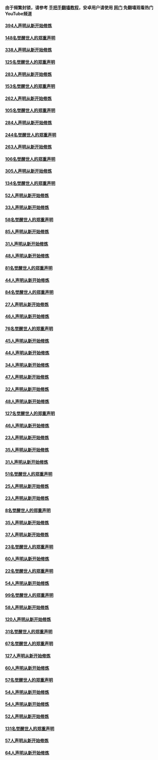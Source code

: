 #### 由于频繁封锁，请参考 [手把手翻墙教程](https://github.com/gfw-breaker/guides/wiki/)，安卓用户请使用 [网门](https://github.com/gfw-breaker/nogfw/blob/master/dl.md?t=05091600) 免翻墙观看热门YouTube频道 

#### [394人声明从新开始修炼](../pages/91/423914.md?t=05091600) 

#### [148名觉醒世人的郑重声明](../pages/91/423913.md?t=05091600) 

#### [338人声明从新开始修炼](../pages/91/423540.md?t=05091600) 

#### [125名觉醒世人的郑重声明](../pages/91/423539.md?t=05091600) 

#### [283人声明从新开始修炼](../pages/91/423296.md?t=05091600) 

#### [153名觉醒世人的郑重声明](../pages/91/423295.md?t=05091600) 

#### [262人声明从新开始修炼](../pages/91/423004.md?t=05091600) 

#### [105名觉醒世人的郑重声明](../pages/91/423003.md?t=05091600) 

#### [284人声明从新开始修炼](../pages/91/422707.md?t=05091600) 

#### [244名觉醒世人的郑重声明](../pages/91/422706.md?t=05091600) 

#### [263人声明从新开始修炼](../pages/91/422553.md?t=05091600) 

#### [106名觉醒世人的郑重声明](../pages/91/422552.md?t=05091600) 

#### [305人声明从新开始修炼](../pages/91/422153.md?t=05091600) 

#### [134名觉醒世人的郑重声明](../pages/91/422152.md?t=05091600) 

#### [52人声明从新开始修炼](../pages/91/421846.md?t=05091600) 

#### [33人声明从新开始修炼](../pages/91/421804.md?t=05091600) 

#### [58名觉醒世人的郑重声明](../pages/91/421845.md?t=05091600) 

#### [85人声明从新开始修炼](../pages/91/421769.md?t=05091600) 

#### [31人声明从新开始修炼](../pages/91/421763.md?t=05091600) 

#### [48人声明从新开始修炼](../pages/91/421605.md?t=05091600) 

#### [81名觉醒世人的郑重声明](../pages/91/421656.md?t=05091600) 

#### [44人声明从新开始修炼](../pages/91/421544.md?t=05091600) 

#### [84名觉醒世人的郑重声明](../pages/91/421543.md?t=05091600) 

#### [27人声明从新开始修炼](../pages/91/421465.md?t=05091600) 

#### [46人声明从新开始修炼](../pages/91/421454.md?t=05091600) 

#### [76名觉醒世人的郑重声明](../pages/91/421453.md?t=05091600) 

#### [45人声明从新开始修炼](../pages/91/421452.md?t=05091600) 

#### [44人声明从新开始修炼](../pages/91/421422.md?t=05091600) 

#### [34人声明从新开始修炼](../pages/91/421322.md?t=05091600) 

#### [47人声明从新开始修炼](../pages/91/421264.md?t=05091600) 

#### [32人声明从新开始修炼](../pages/91/421225.md?t=05091600) 

#### [48人声明从新开始修炼](../pages/91/421202.md?t=05091600) 

#### [127名觉醒世人的郑重声明](../pages/91/421224.md?t=05091600) 

#### [46人声明从新开始修炼](../pages/91/421203.md?t=05091600) 

#### [23人声明从新开始修炼](../pages/91/421138.md?t=05091600) 

#### [35人声明从新开始修炼](../pages/91/421122.md?t=05091600) 

#### [31人声明从新开始修炼](../pages/91/421081.md?t=05091600) 

#### [51名觉醒世人的郑重声明](../pages/91/421080.md?t=05091600) 

#### [25人声明从新开始修炼](../pages/91/421020.md?t=05091600) 

#### [23人声明从新开始修炼](../pages/91/420884.md?t=05091600) 

#### [8名觉醒世人的郑重声明](../pages/91/420883.md?t=05091600) 

#### [35人声明从新开始修炼](../pages/91/420809.md?t=05091600) 

#### [37人声明从新开始修炼](../pages/91/420766.md?t=05091600) 

#### [23名觉醒世人的郑重声明](../pages/91/420765.md?t=05091600) 

#### [60人声明从新开始修炼](../pages/91/420727.md?t=05091600) 

#### [22名觉醒世人的郑重声明](../pages/91/420726.md?t=05091600) 

#### [54人声明从新开始修炼](../pages/91/420529.md?t=05091600) 

#### [99名觉醒世人的郑重声明](../pages/91/420528.md?t=05091600) 

#### [58人声明从新开始修炼](../pages/91/420198.md?t=05091600) 

#### [120人声明从新开始修炼](../pages/91/420141.md?t=05091600) 

#### [31名觉醒世人的郑重声明](../pages/91/420197.md?t=05091600) 

#### [67名觉醒世人的郑重声明](../pages/91/420140.md?t=05091600) 

#### [127人声明从新开始修炼](../pages/91/420082.md?t=05091600) 

#### [60人声明从新开始修炼](../pages/91/420081.md?t=05091600) 

#### [57名觉醒世人的郑重声明](../pages/91/420080.md?t=05091600) 

#### [54人声明从新开始修炼](../pages/91/419533.md?t=05091600) 

#### [54人声明从新开始修炼](../pages/91/419532.md?t=05091600) 

#### [52人声明从新开始修炼](../pages/91/419531.md?t=05091600) 

#### [131名觉醒世人的郑重声明](../pages/91/419530.md?t=05091600) 

#### [57人声明从新开始修炼](../pages/91/419430.md?t=05091600) 

#### [64人声明从新开始修炼](../pages/91/419429.md?t=05091600) 

